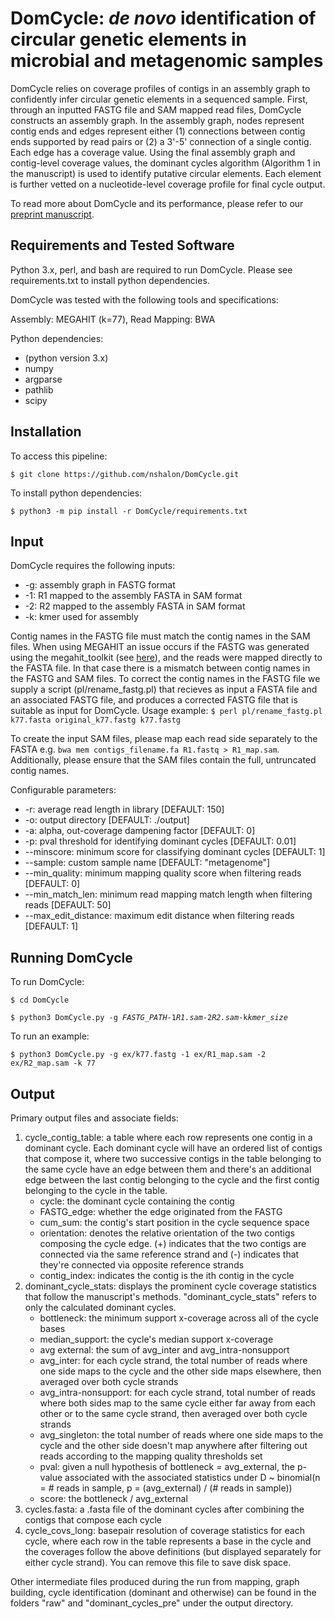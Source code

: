 # DomCycle: *de novo* identification of circular genetic elements in microbial and metagenomic samples

DomCycle relies on coverage profiles of contigs in an assembly graph to confidently infer circular genetic elements in a sequenced sample. First, through an inputted FASTG file and SAM mapped read files, DomCycle constructs an assembly graph. In the assembly graph, nodes represent contig ends and edges represent either (1) connections between contig ends supported by read pairs or (2) a 3'-5' connection of a single contig. Each edge has a coverage value. Using the final assembly graph and contig-level coverage values, the dominant cycles algorithm (Algorithm 1 in the manuscript) is used to identify putative circular elements. Each element is further vetted on a nucleotide-level coverage profile for final cycle output.

To read more about DomCycle and its performance, please refer to our [preprint manuscript](https://www.biorxiv.org/content/10.1101/2021.05.25.445656v1). 

## Requirements and Tested Software

Python 3.x, perl, and bash are required to run DomCycle. Please see requirements.txt to install python dependencies.

DomCycle was tested with the following tools and specifications:

Assembly: MEGAHIT (k=77), Read Mapping: BWA

Python dependencies:
- (python version 3.x)
- numpy
- argparse
- pathlib
- scipy

## Installation

To access this pipeline:

`$ git clone https://github.com/nshalon/DomCycle.git`

To install python dependencies:

`$ python3 -m pip install -r DomCycle/requirements.txt`

## Input

DomCycle requires the following inputs:

- -g: assembly graph in FASTG format
- -1: R1 mapped to the assembly FASTA in SAM format
- -2: R2 mapped to the assembly FASTA in SAM format
- -k: kmer used for assembly

Contig names in the FASTG file must match the contig names in the SAM files. When using MEGAHIT an issue occurs if the FASTG was generated using the megahit_toolkit (see [here](https://github.com/voutcn/megahit/wiki/Visualizing-MEGAHIT's-contig-graph)), and the reads were mapped directly to the FASTA file. In that case there is a mismatch between contig names in the FASTG and SAM files. To correct the contig names in the FASTG file we supply a script (pl/rename_fastg.pl) that recieves as input a FASTA file and an associated FASTG file, and produces a corrected FASTG file that is suitable as input for DomCycle. Usage example:
`$ perl pl/rename_fastg.pl k77.fasta original_k77.fastg k77.fastg`

To create the input SAM files, please map each read side separately to the FASTA e.g. `bwa mem contigs_filename.fa R1.fastq > R1_map.sam`. Additionally, please ensure that the SAM files contain the full, untruncated contig names.

Configurable parameters:

- -r: average read length in library [DEFAULT: 150]
- -o: output directory [DEFAULT: ./output]
- -a: alpha, out-coverage dampening factor [DEFAULT: 0]
- -p: pval threshold for identifying dominant cycles [DEFAULT: 0.01]
- --minscore: minimum score for classifying dominant cycles [DEFAULT: 1]
- --sample: custom sample name [DEFAULT: "metagenome"]
- --min_quality: minimum mapping quality score when filtering reads [DEFAULT: 0]
- --min_match_len: minimum read mapping match length when filtering reads [DEFAULT: 50]
- --max_edit_distance: maximum edit distance when filtering reads [DEFAULT: 1]

## Running DomCycle

To run DomCycle:

`$ cd DomCycle`

`$ python3 DomCycle.py -g `*`FASTG_PATH`*` -1 `*`R1.sam`*` -2 `*`R2.sam`*` -k `*`kmer_size`*

To run an example:

`$ python3 DomCycle.py -g ex/k77.fastg -1 ex/R1_map.sam -2 ex/R2_map.sam -k 77`

## Output

Primary output files and associate fields:
1. cycle_contig_table: a table where each row represents one contig in a dominant cycle. Each dominant cycle will have an ordered list of contigs that compose it, where two successive contigs in the table belonging to the same cycle have an edge between them and there's an additional edge between the last contig belonging to the cycle and the first contig belonging to the cycle in the table.
    - cycle: the dominant cycle containing the contig
    - FASTG_edge: whether the edge originated from the FASTG
    - cum_sum: the contig's start position in the cycle sequence space
    - orientation: denotes the relative orientation of the two contigs composing the cycle edge. (+) indicates that the two contigs are connected via the same reference strand and (-) indicates that they're connected via opposite reference strands
    - contig_index: indicates the contig is the ith contig in the cycle
2. dominant_cycle_stats: displays the prominent cycle coverage statistics that follow the manuscript's methods. "dominant_cycle_stats" refers to only the calculated dominant cycles.
    - bottleneck: the minimum support x-coverage across all of the cycle bases
    - median_support: the cycle's median support x-coverage
    - avg external: the sum of avg_inter and avg_intra-nonsupport 
    - avg_inter: for each cycle strand, the total number of reads where one side maps to the cycle and the other side maps elsewhere, then averaged over both cycle strands
    - avg_intra-nonsupport: for each cycle strand, total number of reads where both sides map to the same cycle either far away from each other or to the same cycle strand, then averaged over both cycle strands
    - avg_singleton: the total number of reads where one side maps to the cycle and the other side doesn't map anywhere after filtering out reads according to the mapping quality thresholds set
    - pval: given a null hypothesis of bottleneck = avg_external, the p-value associated with the associated statistics under D ~ binomial(n = # reads in sample, p = (avg_external) / (# reads in sample))
    - score: the bottleneck / avg_external
3. cycles.fasta: a .fasta file of the dominant cycles after combining the contigs that compose each cycle
4. cycle_covs_long: basepair resolution of coverage statistics for each cycle, where each row in the table represents a base in the cycle and the coverages follow the above definitions (but displayed separately for either cycle strand). You can remove this file to save disk space.

Other intermediate files produced during the run from mapping, graph building, cycle identification (dominant and otherwise) can be found in the folders "raw" and "dominant_cycles_pre" under the output directory.
